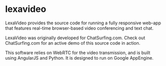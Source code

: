 # lexavideo

LexaVideo provides the source code for running a fully responsive web-app that features real-time browser-based 
video conferencing and text chat.

LexaVideo was originally developed for ChatSurfing.com. Check out ChatSurfing.com for an active demo of this source code in action.

This software relies on WebRTC for the video transmission, and is built using AngularJS and Python. 
It is designed to run on Google AppEngine.
